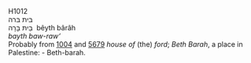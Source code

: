 <body>
  <p>H1012<br>  בּית בּרה  <br> בֵּיתּ בָּרָה  ‎  bêyth bârâh  <br><i>bayth</i> <i>baw-raw‘ </i><br>Probably from <a href="h1004.htm">1004</a> and <a href="h5679.htm">5679</a>  <i>house</i> <i>of</i> (the) <i>ford</i>; <i>Beth</i> <i>Barah</i>, a place in Palestine: - Beth-barah.<br></p>
 </body>